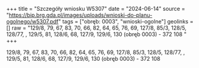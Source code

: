 +++
title = "Szczegóły wniosku W5307"
date = "2024-06-14"
source = "https://bip.brg.gda.pl/images/uploads/wnioski-do-planu-ogolnego/w5307.pdf"
tags = ["obręb: 0003", "wnioski-ogolne"]
geolinks = []
raw = "129/8, 79, 67, 83, 70, 66, 82, 64, 65, 76, 69, 127/8, 85/3, 128/5, 128/77, , 129/5, 81, 128/6, 68, 127/9, 129/6, 130 (obręb 0003)  -  372 108 "
+++

129/8, 79, 67, 83, 70, 66, 82, 64, 65, 76, 69, 127/8, 85/3, 128/5, 128/77,
, 129/5, 81, 128/6, 68, 127/9, 129/6, 130 (obręb 0003)  - 
372 108



